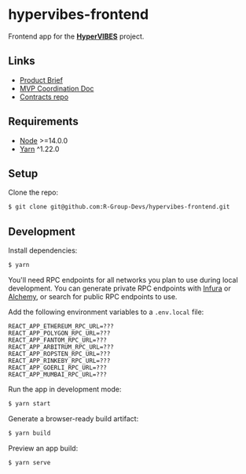 # hypervibes-frontend

Frontend app for the [**HyperVIBES**](https://hypervibes.xyz) project.

## Links

- [Product Brief](https://docs.google.com/document/d/1NvztqdMAyLERTPuX5uHSnq8f5G0YVRaxNsq5UaXhQEw/edit?usp=sharing)
- [MVP Coordination Doc](https://docs.google.com/document/d/1dpMlzGeO4XfD6gBQoaTTXO2NxCCfA0hDYlTinJjCsfQ/edit?usp=sharing)
- [Contracts repo](https://github.com/R-Group-Devs/hypervibes-contracts)

## Requirements

- [Node](https://nodejs.org/en/) >=14.0.0
- [Yarn](https://yarnpkg.com/) ^1.22.0

## Setup

Clone the repo:

```sh
$ git clone git@github.com:R-Group-Devs/hypervibes-frontend.git
```

## Development

Install dependencies:

```sh
$ yarn
```

You'll need RPC endpoints for all networks you plan to use during local development.  You can generate private RPC endpoints with [Infura](https://infura.io/) or [Alchemy](https://www.alchemy.com/), or search for public RPC endpoints to use.

Add the following environment variables to a `.env.local` file:

```
REACT_APP_ETHEREUM_RPC_URL=???
REACT_APP_POLYGON_RPC_URL=???
REACT_APP_FANTOM_RPC_URL=???
REACT_APP_ARBITRUM_RPC_URL=???
REACT_APP_ROPSTEN_RPC_URL=???
REACT_APP_RINKEBY_RPC_URL=???
REACT_APP_GOERLI_RPC_URL=???
REACT_APP_MUMBAI_RPC_URL=???
```

Run the app in development mode:

```sh
$ yarn start
```

Generate a browser-ready build artifact:

```sh
$ yarn build
```

Preview an app build:

```sh
$ yarn serve
```
